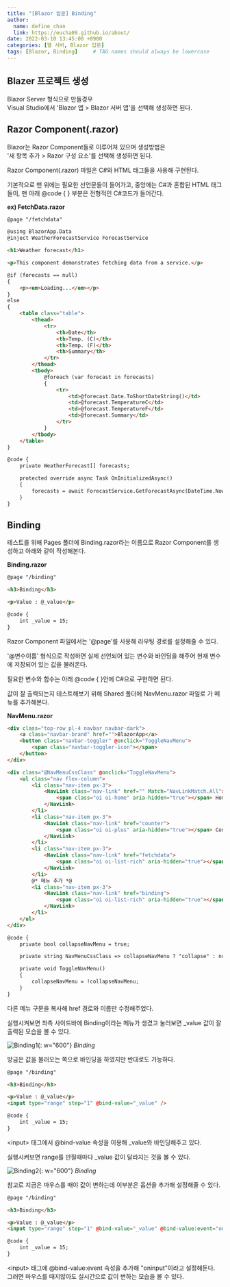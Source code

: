 ```yaml
---
title: "[Blazor 입문] Binding"
author:
  name: define_chan
  link: https://eucha09.github.io/about/
date: 2022-03-10 13:45:00 +0900
categories: [웹 서버, Blazor 입문]
tags: [Blazor, Binding]     # TAG names should always be lowercase
---
```


## **Blazer 프로젝트 생성**

Blazor Server 형식으로 만들경우   
Visual Studio에서 'Blazor 앱 > Blazor 서버 앱'을 선택해 생성하면 된다.

## **Razor Component(.razor)**

Blazor는 Razor Component들로 이루어져 있으며 생성방법은   
'새 항목 추가 > Razor 구성 요소'를 선택해 생성하면 된다.

Razor Component(.razor) 파일은 C#와 HTML 태그들을 사용해 구현된다.

기본적으로 맨 위에는 필요한 선언문들이 들어가고, 중앙에는 C#과 혼합된 HTML 태그들이, 맨 아래 @code { } 부분은 전형적인 C#코드가 들어간다.

**ex) FetchData.razor**
```html
@page "/fetchdata"

@using BlazorApp.Data
@inject WeatherForecastService ForecastService

<h1>Weather forecast</h1>

<p>This component demonstrates fetching data from a service.</p>

@if (forecasts == null)
{
    <p><em>Loading...</em></p>
}
else
{
    <table class="table">
        <thead>
            <tr>
                <th>Date</th>
                <th>Temp. (C)</th>
                <th>Temp. (F)</th>
                <th>Summary</th>
            </tr>
        </thead>
        <tbody>
            @foreach (var forecast in forecasts)
            {
                <tr>
                    <td>@forecast.Date.ToShortDateString()</td>
                    <td>@forecast.TemperatureC</td>
                    <td>@forecast.TemperatureF</td>
                    <td>@forecast.Summary</td>
                </tr>
            }
        </tbody>
    </table>
}

@code {
    private WeatherForecast[] forecasts;

    protected override async Task OnInitializedAsync()
    {
        forecasts = await ForecastService.GetForecastAsync(DateTime.Now);
    }
}

```

## **Binding**

테스트를 위해 Pages 폴더에 Binding.razor라는 이름으로 Razor Component를 생성하고 아래와 같이 작성해본다.

**Binding.razor**
```html
@page "/binding"

<h3>Binding</h3>

<p>Value : @_value</p>

@code {
    int _value = 15;
}
```

Razor Component 파일에서는 '@page'를 사용해 라우팅 경로를 설정해줄 수 있다.

'@변수이름' 형식으로 작성하면 실제 선언되어 있는 변수와 바인딩을 해주어 현재 변수에 저장되어 있는 값을 불러온다.

필요한 변수와 함수는 아래 @code { }안에 C#으로 구현하면 된다.

값이 잘 출력되는지 테스트해보기 위해 Shared 폴더에 NavMenu.razor 파일로 가 메뉴를 추가해본다.

**NavMenu.razor**
```html
<div class="top-row pl-4 navbar navbar-dark">
    <a class="navbar-brand" href="">BlazorApp</a>
    <button class="navbar-toggler" @onclick="ToggleNavMenu">
        <span class="navbar-toggler-icon"></span>
    </button>
</div>

<div class="@NavMenuCssClass" @onclick="ToggleNavMenu">
    <ul class="nav flex-column">
        <li class="nav-item px-3">
            <NavLink class="nav-link" href="" Match="NavLinkMatch.All">
                <span class="oi oi-home" aria-hidden="true"></span> Home
            </NavLink>
        </li>
        <li class="nav-item px-3">
            <NavLink class="nav-link" href="counter">
                <span class="oi oi-plus" aria-hidden="true"></span> Counter
            </NavLink>
        </li>
        <li class="nav-item px-3">
            <NavLink class="nav-link" href="fetchdata">
                <span class="oi oi-list-rich" aria-hidden="true"></span> Fetch data
            </NavLink>
        </li>
        @* 메뉴 추가 *@
        <li class="nav-item px-3">
            <NavLink class="nav-link" href="binding">
                <span class="oi oi-list-rich" aria-hidden="true"></span> Binding
            </NavLink>
        </li>
    </ul>
</div>

@code {
    private bool collapseNavMenu = true;

    private string NavMenuCssClass => collapseNavMenu ? "collapse" : null;

    private void ToggleNavMenu()
    {
        collapseNavMenu = !collapseNavMenu;
    }
}
```
다른 메뉴 구문을 복사해 href 경로와 이름만 수정해주었다.

실행시켜보면 좌측 사이드바에 Binding이라는 메뉴가 생겼고 눌러보면 _value 값이 잘 출력된 모습을 볼 수 있다.

![Binding1](/assets/img/posts/webserver/Binding1.png){: w="600"}
_Binding_

방금은 값을 불러오는 쪽으로 바인딩을 하였지만 반대로도 가능하다.

```html
@page "/binding"

<h3>Binding</h3>

<p>Value : @_value</p>
<input type="range" step="1" @bind-value="_value" />

@code {
    int _value = 15;
}
```

\<input\> 태그에서 @bind-value 속성을 이용해 _value와 바인딩해주고 있다.

실행시켜보면 range를 만질때마다 _value 값이 달라지는 것을 볼 수 있다.

![Binding2](/assets/img/posts/webserver/Binding2.png){: w="600"}
_Binding_

참고로 지금은 마우스를 때야 값이 변하는데 이부분은 옵션을 추가해 설정해줄 수 있다.

```html
@page "/binding"

<h3>Binding</h3>

<p>Value : @_value</p>
<input type="range" step="1" @bind-value="_value" @bind-value:event="oninput"/>

@code {
    int _value = 15;
}
```

\<input\> 태그에 @bind-value:event 속성을 추가해 "oninput"이라고 설정해둔다.   
그러면 마우스를 때지않아도 실시간으로 값이 변하는 모습을 볼 수 있다.
